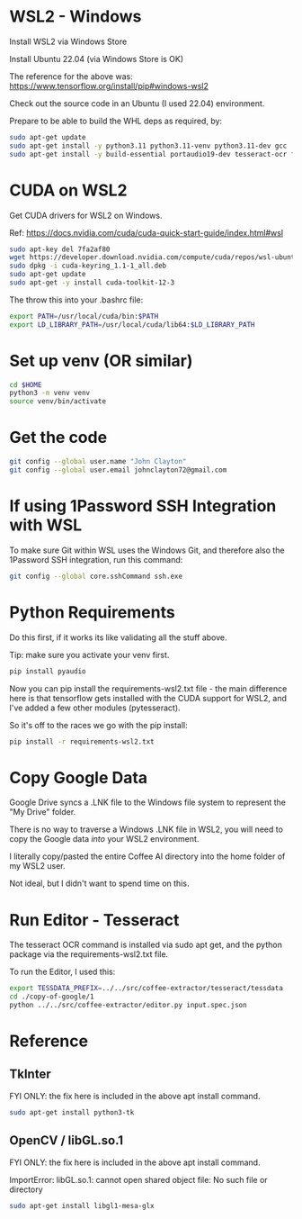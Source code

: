 # WSL2 - Windows

Install WSL2 via Windows Store

Install Ubuntu 22.04 (via Windows Store is OK)

The reference for the above was: https://www.tensorflow.org/install/pip#windows-wsl2

Check out the source code in an Ubuntu (I used 22.04) environment.

Prepare to be able to build the WHL deps as required, by: 

```bash
sudo apt-get update
sudo apt-get install -y python3.11 python3.11-venv python3.11-dev gcc
sudo apt-get install -y build-essential portaudio19-dev tesseract-ocr ffmpeg python3-tk libgl1-mesa-glx
```

# CUDA on WSL2

Get CUDA drivers for WSL2 on Windows. 

Ref: https://docs.nvidia.com/cuda/cuda-quick-start-guide/index.html#wsl

```bash
sudo apt-key del 7fa2af80
wget https://developer.download.nvidia.com/compute/cuda/repos/wsl-ubuntu/x86_64/cuda-keyring_1.1-1_all.deb
sudo dpkg -i cuda-keyring_1.1-1_all.deb
sudo apt-get update
sudo apt-get -y install cuda-toolkit-12-3
```

The throw this into your .bashrc file:

```bash
export PATH=/usr/local/cuda/bin:$PATH
export LD_LIBRARY_PATH=/usr/local/cuda/lib64:$LD_LIBRARY_PATH
```

# Set up venv (OR similar)

```bash
cd $HOME
python3 -m venv venv  
source venv/bin/activate
```

# Get the code

```bash
git config --global user.name "John Clayton"
git config --global user.email johnclayton72@gmail.com
```

# If using 1Password SSH Integration with WSL

To make sure Git within WSL uses the Windows Git, and therefore also the 1Password SSH integration, run
this command:

```bash
git config --global core.sshCommand ssh.exe
```

# Python Requirements 

Do this first, if it works its like validating all the stuff above.

Tip: make sure you activate your venv first.

```bash
pip install pyaudio
```

Now you can pip install the requirements-wsl2.txt file - the main difference here is that
tensorflow gets installed with the CUDA support for WSL2, and I've added a few other modules (pytesseract).  
 
So it's off to the races we go with the pip install:
```bash
pip install -r requirements-wsl2.txt
```

# Copy Google Data

Google Drive syncs a .LNK file to the Windows file system to represent the "My Drive" folder.

There is no way to traverse a Windows .LNK file in WSL2, you will need to copy the 
Google data *into* your WSL2 environment.  

I literally copy/pasted the entire Coffee AI directory into the home folder of my WSL2 user.

Not ideal, but I didn't want to spend time on this.

# Run Editor - Tesseract

The tesseract OCR command is installed via sudo apt get, and the python package via the requirements-wsl2.txt file.  

To run the Editor, I used this: 

```bash
export TESSDATA_PREFIX=../../src/coffee-extractor/tesseract/tessdata
cd ./copy-of-google/1
python ../../src/coffee-extractor/editor.py input.spec.json
```

# Reference

## TkInter

FYI ONLY: the fix here is included in the above apt install command. 

```bash
sudo apt-get install python3-tk
```

## OpenCV / libGL.so.1

FYI ONLY: the fix here is included in the above apt install command.

ImportError: libGL.so.1: cannot open shared object file: No such file or directory

```bash
sudo apt-get install libgl1-mesa-glx
```

